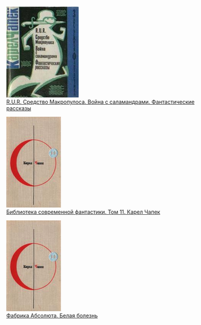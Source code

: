 ![](R.U.R.%20Средство%20Макропулоса.%20Война%20с%20саламандрами.%20Фантастические%20рассказы.jpg)  
[R.U.R. Средство Макропулоса. Война с саламандрами. Фантастические рассказы](R.U.R.%20Средство%20Макропулоса.%20Война%20с%20саламандрами.%20Фантастические%20рассказы)

![](Библиотека%20современной%20фантастики.%20Том%2011.%20Карел%20Чапек.jpg)  
[Библиотека современной фантастики. Том 11. Карел Чапек](Библиотека%20современной%20фантастики.%20Том%2011.%20Карел%20Чапек)

![](Фабрика%20Абсолюта.%20Белая%20болезнь.jpg)  
[Фабрика Абсолюта. Белая болезнь](Фабрика%20Абсолюта.%20Белая%20болезнь)
